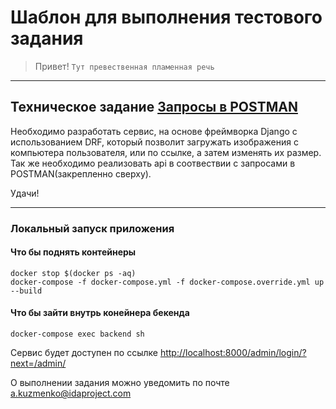 # Шаблон для выполнения тестового задания

> Привет! `Тут превественная пламенная речь`

---

## Техническое задание [Запросы в POSTMAN](https://documenter.getpostman.com/view/2157092/TzkzrzNU)

Необходимо разработать сервис, на основе фреймворка Django c использованием DRF, который позволит загружать изображения с компьютера пользователя, или по ссылке, а затем изменять их размер.
Так же необходимо реализовать api в соотвествии с запросами в POSTMAN(закрепленно сверху).


Удачи!

----
### Локальный запуск приложения
#### Что бы поднять контейнеры
```shell
docker stop $(docker ps -aq)
docker-compose -f docker-compose.yml -f docker-compose.override.yml up --build
```
#### Что бы зайти внутрь конейнера бекенда
```shell
docker-compose exec backend sh
```
Сервис будет доступен по ссылке [http://localhost:8000/admin/login/?next=/admin/](http://localhost:8000/admin/login/?next=/admin/)

О выполнении задания можно уведомить по почте a.kuzmenko@idaproject.com